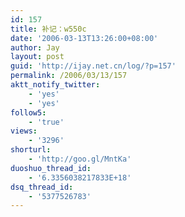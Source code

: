 ```yaml
---
id: 157
title: 补记：w550c
date: '2006-03-13T13:26:00+08:00'
author: Jay
layout: post
guid: 'http://ijay.net.cn/log/?p=157'
permalink: /2006/03/13/157
aktt_notify_twitter:
    - 'yes'
    - 'yes'
follow5:
    - 'true'
views:
    - '3296'
shorturl:
    - 'http://goo.gl/MntKa'
duoshuo_thread_id:
    - '6.3356038217833E+18'
dsq_thread_id:
    - '5377526783'
---
```


